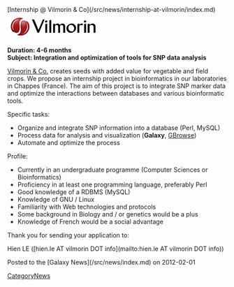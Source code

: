 <div class='newsItemHeader'>[Internship @ Vilmorin & Co](/src/news/internship-at-vilmorin/index.md)</div>

<div class='right'><a href='http://www.vilmorin.info/'><img src="/src/images/logos/VilmorinLogo.gif" alt="Vilmorin & Co."  /></a></div>

**Duration: 4-6 months**<br />
**Subject: Integration and optimization of tools for SNP data analysis**

[Vilmorin & Co.](http://www.vilmorin.info/) creates seeds with added value ​​for vegetable and field crops. We propose an internship project in bioinformatics in our laboratories in Chappes (France).  The aim of this project is to integrate SNP marker data and optimize the interactions between databases and various bioinformatic tools.

Specific tasks:
* Organize and integrate SNP information into a database (Perl, MySQL)
* Process data for analysis and visualization (**Galaxy**, [GBrowse](http://gmod.org/wiki/GBrowse))
* Automate and optimize the process

Profile:
* Currently in an undergraduate programme (Computer Sciences or Bioinformatics)
* Proficiency in at least one programming language, preferably Perl
* Good knowledge of a RDBMS (MySQL)
* Knowledge of GNU / Linux
* Familiarity with Web technologies and protocols
* Some background in Biology and / or genetics would be a plus
* Knowledge of French would be a social advantage

Thank you for sending your application to:

Hien LE ([hien.le AT vilmorin DOT info](mailto:hien.le AT vilmorin DOT info)) 

<div class='newsItemFooter'>Posted to the [Galaxy News](/src/news/index.md) on 2012-02-01</div>

[CategoryNews](/src/category-news/index.md)
